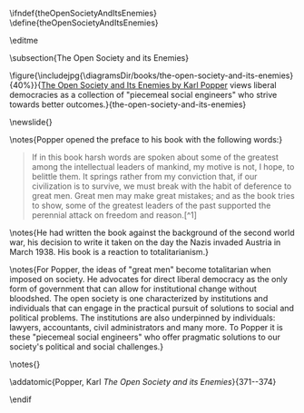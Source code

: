 \ifndef{theOpenSocietyAndItsEnemies}
\define{theOpenSocietyAndItsEnemies}


\editme

\subsection{The Open Society and its Enemies}

\figure{\includejpg{\diagramsDir/books/the-open-society-and-its-enemies}{40%}}{[The Open Society and Its Enemies by Karl Popper](https://en.wikipedia.org/wiki/The_Open_Society_and_Its_Enemies) views liberal democracies as a collection of "piecemeal social engineers" who strive towards better outcomes.}{the-open-society-and-its-enemies}

\newslide{}

\notes{Popper opened the preface to his book with the
following words:}

> If in this book harsh words are spoken about some of the greatest
> among the intellectual leaders of mankind, my motive is not, I hope,
> to belittle them. It springs rather from my conviction that, if our
> civilization is to survive, we must break with the habit of deference
> to great men. Great men may make great mistakes; and as the book tries
> to show, some of the greatest leaders of the past supported the
> perennial attack on freedom and reason.[^1]


\notes{He had written the book against the background of the second world war,
his decision to write it taken on the day the Nazis invaded Austria in
March 1938. His book is a reaction to totalitarianism.}

\notes{For Popper, the ideas of "great men" become totalitarian when
imposed on society. He advocates for direct liberal democracy as the
only form of government that can allow for institutional change
without bloodshed. The open society is one characterized by
institutions and individuals that can engage in the practical pursuit
of solutions to social and political problems. The institutions are
also underpinned by individuals: lawyers, accountants, civil
administrators and many more. To Popper it is these "piecemeal social
engineers" who offer pragmatic solutions to our society's political
and social challenges.}

\notes{}

\addatomic{Popper, Karl *The Open Society and its Enemies*}{371--374}


\endif
